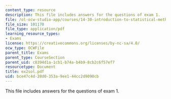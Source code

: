```yaml
---
content_type: resource
description: This file includes answers for the questions of exam 1.
file: /ol-ocw-studio-app/courses/14-30-introduction-to-statistical-method-in-economics-spring-2006/bce47c4d28d0353a9ee144cc2d9090cb_ex2sol.pdf
file_size: 101170
file_type: application/pdf
learning_resource_types:
- Exams
license: https://creativecommons.org/licenses/by-nc-sa/4.0/
ocw_type: OCWFile
parent_title: Exams
parent_type: CourseSection
parent_uid: c8394d1a-1cb1-b74a-b4b9-8cb2c6f57ef7
resourcetype: Document
title: ex2sol.pdf
uid: bce47c4d-28d0-353a-9ee1-44cc2d9090cb
---
```

This file includes answers for the questions of exam 1.